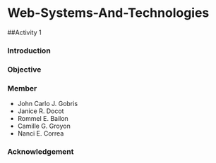 # Web-Systems-And-Technologies
##Activity 1

### Introduction

### Objective

### Member
- John Carlo J. Gobris
- Janice R. Docot
- Rommel E. Bailon 
- Camille G. Groyon
- Nanci E. Correa

### Acknowledgement


